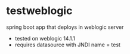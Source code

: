 # testweblogic
spring boot app that deploys in weblogic server


- tested on weblogic 14.1.1
- requires datasource with JNDI name = test
